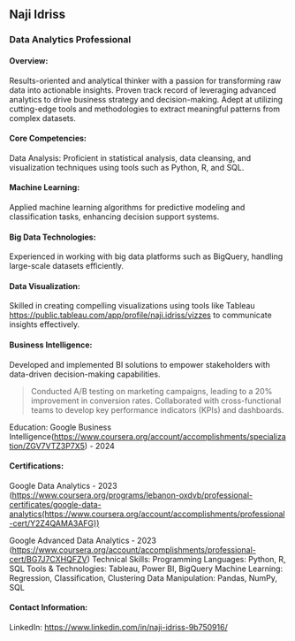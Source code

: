 ## Naji Idriss

### Data Analytics Professional


#### **Overview**:
Results-oriented and analytical thinker with a passion for transforming raw data into actionable insights. Proven track record of leveraging advanced analytics to drive business strategy and decision-making. Adept at utilizing cutting-edge tools and methodologies to extract meaningful patterns from complex datasets.


#### Core Competencies: 
Data Analysis: Proficient in statistical analysis, data cleansing, and visualization techniques using tools such as Python, R, and SQL.

#### **Machine Learning**: 
Applied machine learning algorithms for predictive modeling and classification tasks, enhancing decision support systems.


#### **Big Data Technologies**: 
Experienced in working with big data platforms such as BigQuery, handling large-scale datasets efficiently.


#### **Data Visualization**: 
Skilled in creating compelling visualizations using tools like Tableau https://public.tableau.com/app/profile/naji.idriss/vizzes to communicate insights effectively.

#### Business Intelligence: 
Developed and implemented BI solutions to empower stakeholders with data-driven decision-making capabilities.

> Conducted A/B testing on marketing campaigns, leading to a 20% improvement in conversion rates.
Collaborated with cross-functional teams to develop key performance indicators (KPIs) and dashboards.

Education:
Google Business Intelligence(https://www.coursera.org/account/accomplishments/specialization/ZGV7VTZ3P7X5) - 2024


#### Certifications:
Google Data Analytics - 2023 (https://www.coursera.org/programs/lebanon-oxdvb/professional-certificates/google-data-analytics(https://www.coursera.org/account/accomplishments/professional-cert/Y2Z4QAMA3AFG))

Google Advanced Data Analytics - 2023 (https://www.coursera.org/account/accomplishments/professional-cert/BG7J7CXHQFZV)
Technical Skills:
Programming Languages: Python, R, SQL
Tools & Technologies: Tableau, Power BI, BigQuery
Machine Learning: Regression, Classification, Clustering
Data Manipulation: Pandas, NumPy, SQL


#### Contact Information:
LinkedIn: https://www.linkedin.com/in/naji-idriss-9b750916/

